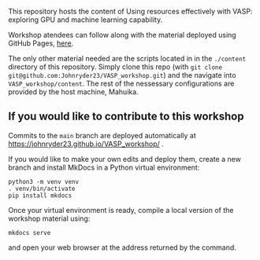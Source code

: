 This repository hosts the content of Using resources effectively with VASP: exploring GPU and machine learning capability.

Workshop atendees can follow along with the material deployed using GitHub Pages, [here](https://johnryder23.github.io/VASP_workshop/).  

The only other material needed are the scripts located in in the `./content` directory of this repository. Simply clone this repo (with `git clone git@github.com:Johnryder23/VASP_workshop.git`) and the navigate into `VASP_workshop/content`. The rest of the nessessary configurations are provided by the host machine, Mahuika.


## If you would like to contribute to this workshop

Commits to the `main` branch are deployed automatically at https://johnryder23.github.io/VASP_workshop/ .

If you would like to make your own edits and deploy them, create a new branch and install MkDocs in a Python virtual environment:
```
python3 -m venv venv
. venv/bin/activate
pip install mkdocs
```

Once your virtual environment is ready, compile a local version of the workshop material using:

```
mkdocs serve
```

and open your web browser at the address returned by the command.
